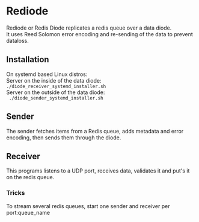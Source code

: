 # Rediode #
Rediode or Redis Diode replicates a redis queue over a data diode.  
It uses Reed Solomon error encoding and re-sending of the data to prevent dataloss.  


## Installation ##
On systemd based Linux distros:  
Server on the inside of the data diode:  
```./diode_receiver_systemd_installer.sh  ```  
Server on the outside of the data diode:  
``` ./diode_sender_systemd_installer.sh```  

## Sender ##
The sender fetches items from a Redis queue, adds metadata and error encoding, then sends them through the diode.  

## Receiver ##
This programs listens to a UDP port, receives data, validates it and put's it on the redis queue.


### Tricks ###
To stream several redis queues, start one sender and receiver per port:queue_name  

